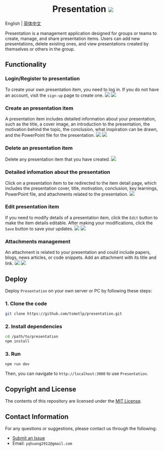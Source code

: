 <div align="center">

# Presentation <img src="https://img.shields.io/badge/MIT-License-blue">
</div>

English | [简体中文](README_CN.md)

Presentation is a management application designed for groups or teams to create, manage, and share presentation items. Users can add new presentations, delete existing ones, and view presentations created by themselves or others in the group.

## Functionality
### Login/Register to presentation
To create your own presentation item, you need to log in. If you do not have an account, visit the `sign-up` page to create one.
![](/public/login1.PNG)
![](/public/login2.PNG)

### Create an presentation item
A presentation item includes detailed information about your presentation, such as the title, a cover image, an introduction to the presentation, the motivation behind the topic, the conclusion, what inspiration can be drawn, and the PowerPoint file for the presentation.
![](/public/create-item1.PNG)
![](/public/create-item2.PNG)

### Delete an presentation item
Delete any presentation item that you have created.
![](/public/delete-item.PNG)

### Detailed infomation about the presentation
Click on a presentation item to be redirected to the item detail page, which includes the presentation cover, title, motivation, conclusion, key learnings, PowerPoint file, and attachments related to the presentation.
![](/public/item-detail.PNG)

### Edit presentation item
If you need to modify details of a presentation item, click the `Edit` button to make the item details editable. After making your modifications, click the `Save` button to save your updates.
![](/public/edit.PNG)
![](/public/save.PNG)

### Attachments management
An attachment is related to your presentation and could include papers, blogs, news articles, or code snippets. Add an attachment with its title and link.
![](/public/add-attachment1.PNG)
![](/public/add-attachment2.PNG)

## Deploy
Deploy `Presentation` on your own server or PC by following these steps:
### 1. Clone the code
```bash
git clone https://github.com/tsmotlp/presentation.git
```
### 2. Install dependencies
```bash
cd /path/to/presentation
npm install
```

### 3. Run
```bash
npm run dev
```
Then, you can navigate to `http://localhost:3000` to use `Presentation`.

## Copyright and License
The contents of this repository are licensed under the [MIT License](https://github.com/tsmotlp/presentation/blob/master/LICENSE).

## Contact Information
For any questions or suggestions, please contact us through the following:

- [Submit an Issue](https://github.com/tsmotlp/presentation/issues)
- Email: `yqhuang2912@gmail.com`